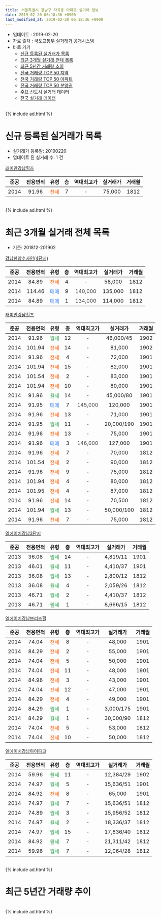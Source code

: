```yaml
---
title: 서울특별시 강남구 자곡동 아파트 실거래 정보
date: 2019-02-20 06:18:36 +0900
last_modified_at: 2019-02-20 06:18:36 +0900
---
```


* 업데이트 : 2019-02-20
* 자료 출처 : [국토교통부 실거래가 공개시스템](http://rt.molit.go.kr)
* 바로 가기
    * [신규 등록된 실거래가 목록](#신규-등록된-실거래가-목록)
    * [최근 3개월 실거래 전체 목록](#최근-3개월-실거래-전체-목록)
    * [최근 5년간 거래량 추이](#최근-5년간-거래량-추이)
    * [전국 거래량 TOP 50 지역](https://inasie.github.io/apt-trade-info/최근-3개월-전국에서-가장-거래가-많이-발생한-지역)
    * [전국 거래량 TOP 50 아파트](https://inasie.github.io/apt-trade-info/최근-3개월-전국에서-가장-거래가-많이-발생한-아파트)
    * [전국 거래량 TOP 50 분양권](https://inasie.github.io/apt-trade-info/최근-3개월-전국에서-가장-거래가-많이-발생한-분양권)
    * [주요 신도시 실거래 데이터](https://inasie.github.io/apt-trade-info/주요-신도시)
    * [전국 실거래 데이터](https://inasie.github.io/apt-trade-info/전국)
<br>
{% include ad.html %}
<br>

# 신규 등록된 실거래가 목록
* 실거래가 등록일: 20190220
* 업데이트 된 실거래 수: 1 건


[래미안강남힐즈](https://search.naver.com/search.naver?query=%EC%84%9C%EC%9A%B8%ED%8A%B9%EB%B3%84%EC%8B%9C+%EA%B0%95%EB%82%A8%EA%B5%AC+%EC%9E%90%EA%B3%A1%EB%8F%99+%EB%9E%98%EB%AF%B8%EC%95%88%EA%B0%95%EB%82%A8%ED%9E%90%EC%A6%88)

|준공|전용면적|유형|층|역대최고가|실거래가|거래월|
|:---:|:---:|:---:|:---:|:---:|:---:|:---:|
|2014|91.96|<span style="color:#ff5a00">전세</span>|7|<span style="color:#444444">-</span>|75,000|1812|


<br>
{% include ad.html %}
<br>

# 최근 3개월 실거래 전체 목록
* 기준: 201812-201902


[강남한양수자인(4단지)](https://search.naver.com/search.naver?query=%EC%84%9C%EC%9A%B8%ED%8A%B9%EB%B3%84%EC%8B%9C+%EA%B0%95%EB%82%A8%EA%B5%AC+%EC%9E%90%EA%B3%A1%EB%8F%99+%EA%B0%95%EB%82%A8%ED%95%9C%EC%96%91%EC%88%98%EC%9E%90%EC%9D%B8%284%EB%8B%A8%EC%A7%80%29)

|준공|전용면적|유형|층|역대최고가|실거래가|거래월|
|:---:|:---:|:---:|:---:|:---:|:---:|:---:|
|2014|84.89|<span style="color:#ff5a00">전세</span>|4|<span style="color:#444444">-</span>|58,000|1812|
|2014|114.46|<span style="color:#4285f3">매매</span>|9|<span style="color:#444444">140,000</span>|135,000|1812|
|2014|84.89|<span style="color:#4285f3">매매</span>|1|<span style="color:#444444">134,000</span>|114,000|1812|

[래미안강남힐즈](https://search.naver.com/search.naver?query=%EC%84%9C%EC%9A%B8%ED%8A%B9%EB%B3%84%EC%8B%9C+%EA%B0%95%EB%82%A8%EA%B5%AC+%EC%9E%90%EA%B3%A1%EB%8F%99+%EB%9E%98%EB%AF%B8%EC%95%88%EA%B0%95%EB%82%A8%ED%9E%90%EC%A6%88)

|준공|전용면적|유형|층|역대최고가|실거래가|거래월|
|:---:|:---:|:---:|:---:|:---:|:---:|:---:|
|2014|91.96|<span style="color:#34a853">월세</span>|12|<span style="color:#444444">-</span>|46,000/45|1902|
|2014|101.94|<span style="color:#ff5a00">전세</span>|14|<span style="color:#444444">-</span>|81,000|1902|
|2014|91.96|<span style="color:#ff5a00">전세</span>|4|<span style="color:#444444">-</span>|72,000|1901|
|2014|101.94|<span style="color:#ff5a00">전세</span>|15|<span style="color:#444444">-</span>|82,000|1901|
|2014|101.54|<span style="color:#ff5a00">전세</span>|2|<span style="color:#444444">-</span>|83,000|1901|
|2014|101.94|<span style="color:#ff5a00">전세</span>|10|<span style="color:#444444">-</span>|80,000|1901|
|2014|91.96|<span style="color:#34a853">월세</span>|14|<span style="color:#444444">-</span>|45,000/80|1901|
|2014|91.95|<span style="color:#4285f3">매매</span>|7|<span style="color:#444444">145,000</span>|120,000|1901|
|2014|91.96|<span style="color:#ff5a00">전세</span>|13|<span style="color:#444444">-</span>|71,000|1901|
|2014|91.95|<span style="color:#34a853">월세</span>|11|<span style="color:#444444">-</span>|20,000/190|1901|
|2014|91.96|<span style="color:#ff5a00">전세</span>|13|<span style="color:#444444">-</span>|75,000|1901|
|2014|91.96|<span style="color:#4285f3">매매</span>|3|<span style="color:#444444">146,000</span>|127,000|1901|
|2014|91.96|<span style="color:#ff5a00">전세</span>|7|<span style="color:#444444">-</span>|70,000|1812|
|2014|101.54|<span style="color:#ff5a00">전세</span>|2|<span style="color:#444444">-</span>|90,000|1812|
|2014|91.96|<span style="color:#ff5a00">전세</span>|9|<span style="color:#444444">-</span>|75,000|1812|
|2014|101.94|<span style="color:#ff5a00">전세</span>|4|<span style="color:#444444">-</span>|80,000|1812|
|2014|101.95|<span style="color:#ff5a00">전세</span>|4|<span style="color:#444444">-</span>|87,000|1812|
|2014|91.96|<span style="color:#ff5a00">전세</span>|14|<span style="color:#444444">-</span>|70,500|1812|
|2014|101.94|<span style="color:#34a853">월세</span>|13|<span style="color:#444444">-</span>|50,000/100|1812|
|2014|91.96|<span style="color:#ff5a00">전세</span>|7|<span style="color:#444444">-</span>|75,000|1812|

[엘에이치강남3단지](https://search.naver.com/search.naver?query=%EC%84%9C%EC%9A%B8%ED%8A%B9%EB%B3%84%EC%8B%9C+%EA%B0%95%EB%82%A8%EA%B5%AC+%EC%9E%90%EA%B3%A1%EB%8F%99+%EC%97%98%EC%97%90%EC%9D%B4%EC%B9%98%EA%B0%95%EB%82%A83%EB%8B%A8%EC%A7%80)

|준공|전용면적|유형|층|역대최고가|실거래가|거래월|
|:---:|:---:|:---:|:---:|:---:|:---:|:---:|
|2013|36.08|<span style="color:#34a853">월세</span>|14|<span style="color:#444444">-</span>|4,819/11|1901|
|2013|46.01|<span style="color:#34a853">월세</span>|11|<span style="color:#444444">-</span>|4,410/37|1901|
|2013|36.08|<span style="color:#34a853">월세</span>|13|<span style="color:#444444">-</span>|2,800/12|1812|
|2013|36.08|<span style="color:#34a853">월세</span>|4|<span style="color:#444444">-</span>|2,059/26|1812|
|2013|46.71|<span style="color:#34a853">월세</span>|2|<span style="color:#444444">-</span>|4,410/37|1812|
|2013|46.71|<span style="color:#34a853">월세</span>|1|<span style="color:#444444">-</span>|8,666/15|1812|

[엘에이치강남브리즈힐](https://search.naver.com/search.naver?query=%EC%84%9C%EC%9A%B8%ED%8A%B9%EB%B3%84%EC%8B%9C+%EA%B0%95%EB%82%A8%EA%B5%AC+%EC%9E%90%EA%B3%A1%EB%8F%99+%EC%97%98%EC%97%90%EC%9D%B4%EC%B9%98%EA%B0%95%EB%82%A8%EB%B8%8C%EB%A6%AC%EC%A6%88%ED%9E%90)

|준공|전용면적|유형|층|역대최고가|실거래가|거래월|
|:---:|:---:|:---:|:---:|:---:|:---:|:---:|
|2014|74.04|<span style="color:#ff5a00">전세</span>|8|<span style="color:#444444">-</span>|48,000|1901|
|2014|84.29|<span style="color:#ff5a00">전세</span>|2|<span style="color:#444444">-</span>|55,000|1901|
|2014|74.04|<span style="color:#ff5a00">전세</span>|5|<span style="color:#444444">-</span>|50,000|1901|
|2014|74.04|<span style="color:#ff5a00">전세</span>|11|<span style="color:#444444">-</span>|48,000|1901|
|2014|84.98|<span style="color:#ff5a00">전세</span>|3|<span style="color:#444444">-</span>|43,000|1901|
|2014|74.04|<span style="color:#ff5a00">전세</span>|12|<span style="color:#444444">-</span>|47,000|1901|
|2014|84.29|<span style="color:#ff5a00">전세</span>|4|<span style="color:#444444">-</span>|49,000|1901|
|2014|84.29|<span style="color:#34a853">월세</span>|1|<span style="color:#444444">-</span>|3,000/175|1901|
|2014|84.29|<span style="color:#34a853">월세</span>|1|<span style="color:#444444">-</span>|30,000/90|1812|
|2014|74.04|<span style="color:#ff5a00">전세</span>|5|<span style="color:#444444">-</span>|53,000|1812|
|2014|74.04|<span style="color:#ff5a00">전세</span>|10|<span style="color:#444444">-</span>|50,000|1812|

[엘에이치강남아이파크](https://search.naver.com/search.naver?query=%EC%84%9C%EC%9A%B8%ED%8A%B9%EB%B3%84%EC%8B%9C+%EA%B0%95%EB%82%A8%EA%B5%AC+%EC%9E%90%EA%B3%A1%EB%8F%99+%EC%97%98%EC%97%90%EC%9D%B4%EC%B9%98%EA%B0%95%EB%82%A8%EC%95%84%EC%9D%B4%ED%8C%8C%ED%81%AC)

|준공|전용면적|유형|층|역대최고가|실거래가|거래월|
|:---:|:---:|:---:|:---:|:---:|:---:|:---:|
|2014|59.96|<span style="color:#34a853">월세</span>|11|<span style="color:#444444">-</span>|12,384/29|1902|
|2014|74.97|<span style="color:#34a853">월세</span>|5|<span style="color:#444444">-</span>|15,636/51|1901|
|2014|84.92|<span style="color:#ff5a00">전세</span>|8|<span style="color:#444444">-</span>|65,000|1901|
|2014|74.97|<span style="color:#34a853">월세</span>|7|<span style="color:#444444">-</span>|15,636/51|1812|
|2014|74.89|<span style="color:#34a853">월세</span>|3|<span style="color:#444444">-</span>|15,956/52|1812|
|2014|74.97|<span style="color:#34a853">월세</span>|2|<span style="color:#444444">-</span>|18,336/37|1812|
|2014|74.97|<span style="color:#34a853">월세</span>|15|<span style="color:#444444">-</span>|17,836/40|1812|
|2014|84.92|<span style="color:#34a853">월세</span>|7|<span style="color:#444444">-</span>|21,311/42|1812|
|2014|59.96|<span style="color:#34a853">월세</span>|7|<span style="color:#444444">-</span>|12,064/28|1812|


<br>
{% include ad.html %}
<br>

# 최근 5년간 거래량 추이


<div style="width:100%;">
    <canvas id="deal_progress" height="200"></canvas>
</div>

<script>
new Chart(document.getElementById("deal_progress"), {
    type: 'line',
    data: {
        labels: ['201402','201403','201404','201405','201406','201407','201408','201409','201410','201411','201412','201501','201502','201503','201504','201505','201506','201507','201508','201509','201510','201511','201512','201601','201602','201603','201604','201605','201606','201607','201608','201609','201610','201611','201612','201701','201702','201703','201704','201705','201706','201707','201708','201709','201710','201711','201712','201801','201802','201803','201804','201805','201806','201807','201808','201809','201810','201811','201812','201901','201902'],
        datasets: [{
            label: '매매',
            pointRadius: 1,
            data: [0, 8, 11, 42, 24, 7, 3, 4, 2, 4, 2, 0, 0, 4, 12, 18, 8, 13, 6, 3, 2, 0, 2, 3, 1, 2, 5, 9, 15, 15, 5, 11, 18, 3, 2, 4, 2, 4, 6, 17, 22, 20, 9, 12, 9, 10, 20, 28, 9, 3, 4, 4, 1, 3, 14, 5, 2, 1, 2, 2, 0],
            borderColor: "rgba(255, 201, 14, 1)",
            backgroundColor: "rgba(255, 201, 14, 0.5)",
            fill: false,
            lineTension: 0
        },{
            label: '전월세',
            pointRadius: 1,
            data: [7, 40, 75, 47, 72, 61, 75, 38, 49, 96, 32, 15, 7, 9, 15, 31, 25, 55, 18, 9, 11, 27, 35, 11, 11, 17, 14, 130, 47, 41, 28, 35, 35, 97, 43, 19, 19, 21, 25, 19, 25, 13, 97, 21, 23, 16, 42, 29, 25, 25, 22, 124, 37, 33, 38, 31, 30, 258, 22, 20, 3],
            borderColor: "rgba(0, 141, 185, 1)",
            backgroundColor: "rgba(0, 141, 185, 0.5)",
            fill: false,
            lineTension: 0
        }
        ]
    },
    options: {
        responsive: true,
        title: {
            display: false
        },
        tooltips: {
            mode: 'index',
            intersect: false
        },
        hover: {
            mode: 'nearest',
            intersect: true
        },
        scales: {
            xAxes: [{
                display: true,
                scaleLabel: {
                    display: true,
                    labelString: '년/월'
                }
            }],
            yAxes: [{
                display: true,
                ticks: {
                    suggestedMin: 0,
                },
                scaleLabel: {
                    display: true,
                    labelString: '실거래 수'
                }
            }]
        }
    }
});

</script>


<br>
{% include ad.html %}
<br>

